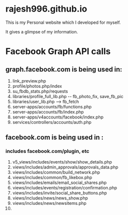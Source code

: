 # rajesh996.github.io

This is my Personal website which I developed for myself.

It gives a glimpse of my information.


# Facebook Graph API calls

## graph.facebook.com is being used in:

<!-- 1. admin_fb_users.php/prepare_profile -->
<!-- 3. maintenance/fb_data.php/prepare_profile -->
<!-- 1. libraries/data_format_lib.php/fb_photo -->
<!-- 1. libraries/facebook/base_facebook.php -->
<!-- 1. libraries/invite_friends_lib.php  -- save_group_import_request, fb_group_log_save,          fb_log_save, prepare_fb_details -->
<!-- 5. libraries/profile_full_lib.php  -- prepare_photourl -->
<!-- 1.  views/includes/invite_fb_friends/dashboard_suggestions.php -->
<!-- 1.  views/includes/stats/fb/confirm_users.php -->
<!-- 1.  views/includes/stats/fb/created_users.php -->
<!-- 1.  views/includes/stats/fb/group_users.php -->
<!-- 1.  views/includes/su/maintenance/fb/confirm_users.php -->
<!-- 1.  views/includes/su/maintenance/fb/created_users.php -->
<!-- 1.  views/includes/su/stats/stats_fbdb_requests.php -->
<!-- 1.  server-apps/accounts/auth/application/controllers/fb_post.php -->
<!-- 1.  server-apps/accounts/auth/application/controllers/fb.php -->
<!-- 1.  server-apps/accounts/auth/application/controllers/in.php -->
<!-- 1.  server-apps/accounts/auth/application/libraries/fb_lib.php -->


<!-- 1.  services/libraries/profile_lib.php         Not using fb but using the library in services -->


1. link_preview.php  <!-- Should check when it's being called -->
2. profile/photos.php/index  <!-- being used in profile picture edit -->
3. su_fbdb_stats.php/requests  <!-- Not importing but the data is being shown in su -->
4. libraries/profile_full_lib.php  -- fb_photo_fix, save_fb_pic  <!-- Using in su and profile photos edit -->
5.  libraries/user_lib.php  --> fb_fetch   <!-- Using -->
6.  server-apps/accounts/fb/functions.php     <!-- Need to check when it's called -->
7.  server-apps/accounts/fb/index.php         <!-- Need to check when it's called -->
8.  server-apps/v4accounts/facebook/index.php <!-- Should CHECK if URLS' are OK -->
9.  services/controllers/accounts/auth.php


## facebook.com is being used in :
### includes facebook.com/plugin, etc

<!-- 1. views/includes/common/share-links.php -->
<!-- 1.  views/includes/stats/fb/confirm_users.php -->
<!-- 1.  views/includes/signup/completed.php          -->



1. v5_views/includes/events/show/show_details.php          <!-- FB like and share buttons -->
2. views/includes/admin_approvals/approvals_data.php       <!-- Used for facebook search url -->
3. views/includes/common/build_network.php                 <!-- FB like and share buttons -->
4. views/includes/common/fb_likebox.php                    <!-- FB like and share buttons -->
5. views/includes/emails/email_social_shares.php           <!-- FB share button in email -->
6. views/includes/events/registration/confirmation.php     <!-- FB like and share buttons -->
7. views/includes/invite/social_share_buttons.php          <!-- FB share button -->
8. views/includes/news/news_show.php                      <!-- FB like and share buttons -->
9. views/includes/news/newsitems.php                      <!-- FB like and share buttons -->
10. 
